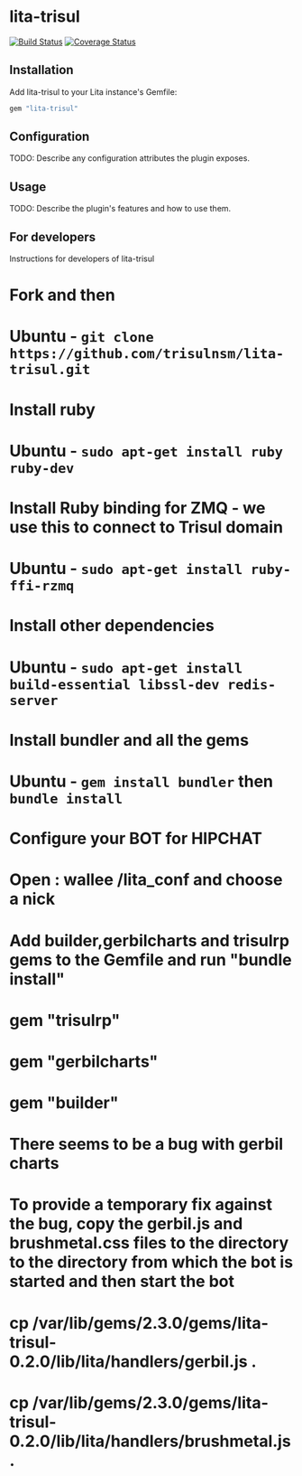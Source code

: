 # lita-trisul

[![Build Status](https://travis-ci.org/kkn1806/lita-trisul.png?branch=master)](https://travis-ci.org/kkn1806/lita-trisul)
[![Coverage Status](https://coveralls.io/repos/kkn1806/lita-trisul/badge.png)](https://coveralls.io/r/kkn1806/lita-trisul)


## Installation

Add lita-trisul to your Lita instance's Gemfile:

``` ruby
gem "lita-trisul"
```

## Configuration

TODO: Describe any configuration attributes the plugin exposes.

## Usage

TODO: Describe the plugin's features and how to use them.



## For developers


Instructions for developers of lita-trisul

# Fork and then
  # Ubuntu -  `git clone https://github.com/trisulnsm/lita-trisul.git`


# Install ruby  
  # Ubuntu -  `sudo apt-get install ruby ruby-dev`


# Install Ruby binding for ZMQ - we use this to connect to Trisul domain 
  # Ubuntu - `sudo apt-get install ruby-ffi-rzmq`


# Install other dependencies  
  # Ubuntu - `sudo apt-get install build-essential libssl-dev redis-server`


# Install bundler and all the gems 
  # Ubuntu - `gem install bundler` then  `bundle install`


# Configure your  BOT for HIPCHAT 
  # Open : wallee /lita_conf and choose a nick 
  # 
  

# Add builder,gerbilcharts and trisulrp gems to the Gemfile and run "bundle install" 
  # gem "trisulrp"
  # gem "gerbilcharts"
  # gem "builder"


# There seems to be a bug with gerbil charts
  # To provide a temporary fix against the bug, copy the gerbil.js and brushmetal.css files to the directory to the directory from which the bot is started and then start the bot
  # cp /var/lib/gems/2.3.0/gems/lita-trisul-0.2.0/lib/lita/handlers/gerbil.js .
  # cp /var/lib/gems/2.3.0/gems/lita-trisul-0.2.0/lib/lita/handlers/brushmetal.js .



